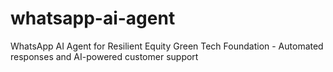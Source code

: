 # whatsapp-ai-agent
WhatsApp AI Agent for Resilient Equity Green Tech Foundation - Automated responses and AI-powered customer support
